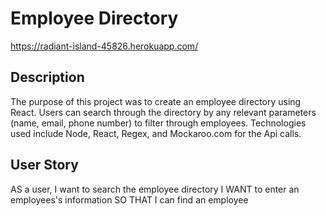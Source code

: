 # Employee Directory

https://radiant-island-45826.herokuapp.com/

## Description

The purpose of this project was to create an employee directory using React. Users can search through the directory by any relevant parameters (name, email, phone number) to filter through employees. Technologies used include Node, React, Regex, and Mockaroo.com for the Api calls.

## User Story

AS a user, I want to search the employee directory
I WANT to enter an employees's information
SO THAT I can find an employee
